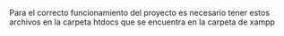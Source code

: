 Para el correcto funcionamiento del proyecto es necesario tener estos archivos en la carpeta htdocs que se encuentra en la carpeta de xampp
